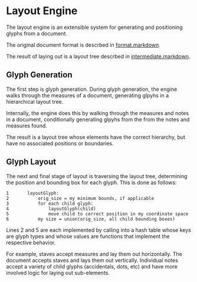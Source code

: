 
Layout Engine
=============

The layout engine is an extensible system for generating and positioning
glyphs from a document.

The original document format is descrbed in 
[format.markdown](https://github.com/davekilian/notate.js/blob/master/doc/intermediate.markdown).

The result of laying out is a layout tree descrbed in
[intermediate.markdown](https://github.com/davekilian/notate.js/blob/master/doc/intermediate.markdown).

## Glyph Generation

The first step is glyph generation. During glyph generation, the engine 
walks through the measures of a document, generating glpyhs in a hierarchical 
layout tree.

Internally, the engine does this by walking through the measures and 
notes in a document, conditionally generating glpyhs from the from the notes
and measures found.

The result is a layout tree whose elements have the correct hierarchy, but
have no associated positions or boundaries.

## Glyph Layout

The next and final stage of layout is traversing the layout tree, determining
the position and bounding box for each glyph. This is done as follows:

    1       layoutGlyph:
    2           orig_size = my minimum bounds, if applicable
    3           for each child glyph:
    4               layoutGlyph(child)
    5               move child to correct position in my coordinate space
    6           my size = union(orig_size, all child bounding boxes)

Lines 2 and 5 are each implemented by calling into a hash table whose keys
are glyph types and whose values are functions that implement the respective
behavior.

For example, staves accept measures and lay them out horizontally. The
document accepts staves and lays them out vertically. Individual notes
accept a variety of child glyphs (accidentals, dots, etc) and have more
involved logic for laying out sub-elements.

